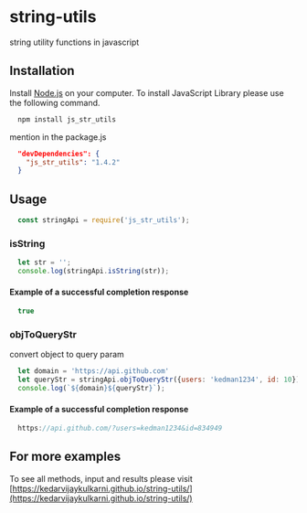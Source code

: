 # string-utils
string utility functions in javascript


## Installation

Install [Node.js](https://nodejs.org/en/) on your computer. To install JavaScript Library please use the following command.

```js
  npm install js_str_utils
```

mention in the package.js

```json
  "devDependencies": {
    "js_str_utils": "1.4.2"
  }
```
## Usage

```js
  const stringApi = require('js_str_utils');
```

### isString

```js
  let str = '';
  console.log(stringApi.isString(str));
```
#### Example of a successful completion response

```js
  true
```


### objToQueryStr

convert object to query param

```js
  let domain = 'https://api.github.com'
  let queryStr = stringApi.objToQueryStr({users: 'kedman1234', id: 10})
  console.log(`${domain}${queryStr}`);
```
#### Example of a successful completion response

```js
  https://api.github.com/?users=kedman1234&id=834949
```

## For more examples
To see all methods, input and results please visit  
[https://kedarvijaykulkarni.github.io/string-utils/](https://kedarvijaykulkarni.github.io/string-utils/)